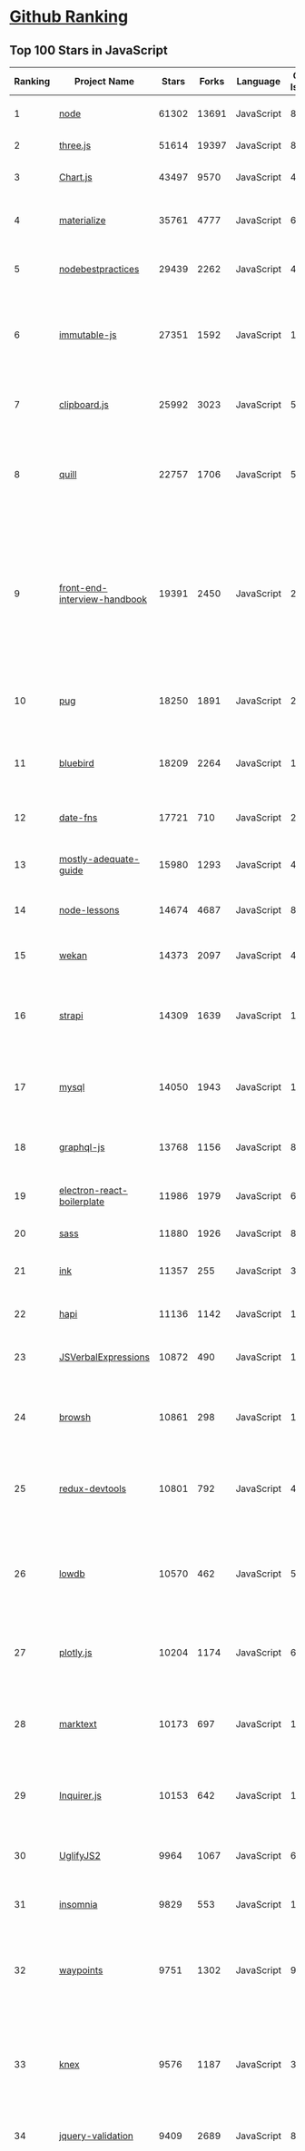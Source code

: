 [Github Ranking](../README.md)
==========

## Top 100 Stars in JavaScript

| Ranking | Project Name | Stars | Forks | Language | Open Issues | Description | Last Commit |
| ------- | ------------ | ----- | ----- | -------- | ----------- | ----------- | ----------- |
| 1 | [node](https://github.com/nodejs/node) | 61302 | 13691 | JavaScript | 882 | Node.js JavaScript runtime :sparkles::turtle::rocket::sparkles: | 2019-05-20T03:24:43Z |
| 2 | [three.js](https://github.com/mrdoob/three.js) | 51614 | 19397 | JavaScript | 882 | JavaScript 3D library. | 2019-05-19T16:00:19Z |
| 3 | [Chart.js](https://github.com/chartjs/Chart.js) | 43497 | 9570 | JavaScript | 451 | Simple HTML5 Charts using the <canvas> tag | 2019-05-19T01:52:38Z |
| 4 | [materialize](https://github.com/Dogfalo/materialize) | 35761 | 4777 | JavaScript | 654 | Materialize, a CSS Framework based on Material Design | 2019-05-09T06:23:26Z |
| 5 | [nodebestpractices](https://github.com/i0natan/nodebestpractices) | 29439 | 2262 | JavaScript | 40 | :white_check_mark: The largest Node.js best practices list (May 2019) | 2019-05-10T15:37:43Z |
| 6 | [immutable-js](https://github.com/immutable-js/immutable-js) | 27351 | 1592 | JavaScript | 129 | Immutable persistent data collections for Javascript which increase efficiency and simplicity. | 2019-05-17T22:48:53Z |
| 7 | [clipboard.js](https://github.com/zenorocha/clipboard.js) | 25992 | 3023 | JavaScript | 57 | :scissors: Modern copy to clipboard. No Flash. Just 3kb gzipped :clipboard: | 2019-05-16T13:02:38Z |
| 8 | [quill](https://github.com/quilljs/quill) | 22757 | 1706 | JavaScript | 546 | Quill is a modern WYSIWYG editor built for compatibility and extensibility. | 2019-05-03T05:59:09Z |
| 9 | [front-end-interview-handbook](https://github.com/yangshun/front-end-interview-handbook) | 19391 | 2450 | JavaScript | 20 | 🕸 Almost complete answers to "Front-end Job Interview Questions" which you can use to interview potential candidates, test yourself or completely ignore | 2019-05-09T05:43:27Z |
| 10 | [pug](https://github.com/pugjs/pug) | 18250 | 1891 | JavaScript | 217 | Pug – robust, elegant, feature rich template engine for Node.js | 2019-05-14T13:46:43Z |
| 11 | [bluebird](https://github.com/petkaantonov/bluebird) | 18209 | 2264 | JavaScript | 126 | :bird: :zap: Bluebird is a full featured promise library with unmatched performance. | 2019-05-13T00:37:49Z |
| 12 | [date-fns](https://github.com/date-fns/date-fns) | 17721 | 710 | JavaScript | 202 | ⏳ Modern JavaScript date utility library ⌛️ | 2019-05-16T16:10:17Z |
| 13 | [mostly-adequate-guide](https://github.com/MostlyAdequate/mostly-adequate-guide) | 15980 | 1293 | JavaScript | 44 | Mostly adequate guide to FP (in javascript) | 2019-05-05T20:48:27Z |
| 14 | [node-lessons](https://github.com/alsotang/node-lessons) | 14674 | 4687 | JavaScript | 89 | :closed_book:《Node.js 包教不包会》 by alsotang | 2018-05-31T07:54:21Z |
| 15 | [wekan](https://github.com/wekan/wekan) | 14373 | 2097 | JavaScript | 442 | The open-source kanban (built with Meteor) | 2019-05-14T18:34:41Z |
| 16 | [strapi](https://github.com/strapi/strapi) | 14309 | 1639 | JavaScript | 182 | 🚀 Open source Node.js Headless CMS to easily build customisable APIs | 2019-05-17T19:19:54Z |
| 17 | [mysql](https://github.com/mysqljs/mysql) | 14050 | 1943 | JavaScript | 131 | A pure node.js JavaScript Client implementing the MySQL protocol. | 2019-05-10T13:30:36Z |
| 18 | [graphql-js](https://github.com/graphql/graphql-js) | 13768 | 1156 | JavaScript | 86 | A reference implementation of GraphQL for JavaScript | 2019-05-19T19:34:40Z |
| 19 | [electron-react-boilerplate](https://github.com/electron-react-boilerplate/electron-react-boilerplate) | 11986 | 1979 | JavaScript | 61 | A Foundation for Scalable Cross-Platform Apps | 2019-05-19T19:01:45Z |
| 20 | [sass](https://github.com/sass/sass) | 11880 | 1926 | JavaScript | 85 | Sass makes CSS fun! | 2019-05-17T20:34:33Z |
| 21 | [ink](https://github.com/vadimdemedes/ink) | 11357 | 255 | JavaScript | 33 | 🌈 React for interactive command-line apps | 2019-05-13T08:19:16Z |
| 22 | [hapi](https://github.com/hapijs/hapi) | 11136 | 1142 | JavaScript | 10 | :office: Server Framework  for Node.js | 2019-05-17T05:58:28Z |
| 23 | [JSVerbalExpressions](https://github.com/VerbalExpressions/JSVerbalExpressions) | 10872 | 490 | JavaScript | 16 | JavaScript Regular expressions made easy | 2019-01-29T17:23:15Z |
| 24 | [browsh](https://github.com/browsh-org/browsh) | 10861 | 298 | JavaScript | 105 | A fully-modern text-based browser, rendering to TTY and browsers | 2019-05-06T07:43:48Z |
| 25 | [redux-devtools](https://github.com/reduxjs/redux-devtools) | 10801 | 792 | JavaScript | 42 | DevTools for Redux with hot reloading, action replay, and customizable UI | 2019-04-30T17:00:46Z |
| 26 | [lowdb](https://github.com/typicode/lowdb) | 10570 | 462 | JavaScript | 59 | ⚡️ lowdb is a small local JSON database powered by Lodash (supports Node, Electron and the browser) | 2019-03-22T15:22:41Z |
| 27 | [plotly.js](https://github.com/plotly/plotly.js) | 10204 | 1174 | JavaScript | 604 | Open-source JavaScript charting library behind Plotly and Dash | 2019-05-18T02:31:42Z |
| 28 | [marktext](https://github.com/marktext/marktext) | 10173 | 697 | JavaScript | 102 | 📝A simple and elegant markdown editor, available for Linux, macOS and Windows. | 2019-05-19T17:04:09Z |
| 29 | [Inquirer.js](https://github.com/SBoudrias/Inquirer.js) | 10153 | 642 | JavaScript | 116 | A collection of common interactive command line user interfaces. | 2019-05-16T10:28:47Z |
| 30 | [UglifyJS2](https://github.com/mishoo/UglifyJS2) | 9964 | 1067 | JavaScript | 61 |  JavaScript parser / mangler / compressor / beautifier toolkit | 2019-05-19T16:13:36Z |
| 31 | [insomnia](https://github.com/getinsomnia/insomnia) | 9829 | 553 | JavaScript | 113 | Cross-platform HTTP and GraphQL Client | 2019-05-18T04:05:02Z |
| 32 | [waypoints](https://github.com/imakewebthings/waypoints) | 9751 | 1302 | JavaScript | 91 | Waypoints is a library that makes it easy to execute a function whenever you scroll to an element. | 2018-10-11T18:24:39Z |
| 33 | [knex](https://github.com/tgriesser/knex) | 9576 | 1187 | JavaScript | 379 | A query builder for PostgreSQL, MySQL and SQLite3, designed to be flexible, portable, and fun to use. | 2019-05-19T20:28:16Z |
| 34 | [jquery-validation](https://github.com/jquery-validation/jquery-validation) | 9409 | 2689 | JavaScript | 81 | jQuery Validation Plugin library sources | 2019-05-05T06:08:25Z |
| 35 | [bootstrap-table](https://github.com/wenzhixin/bootstrap-table) | 9292 | 3792 | JavaScript | 142 | An extended table to integration with some of the most widely used CSS frameworks. (Supports Bootstrap, Semantic UI, Bulma, Material Design, Foundation) | 2019-05-20T00:58:33Z |
| 36 | [rxdb](https://github.com/pubkey/rxdb) | 8858 | 404 | JavaScript | 11 | :computer: :iphone: A realtime Database for the Web | 2019-05-19T20:34:30Z |
| 37 | [natural](https://github.com/NaturalNode/natural) | 8646 | 812 | JavaScript | 72 | general natural language facilities for node | 2019-05-14T21:58:25Z |
| 38 | [jquery-cookie](https://github.com/carhartl/jquery-cookie) | 8624 | 3981 | JavaScript | 0 | No longer maintained, superseded by JS Cookie: | 2017-06-19T08:44:42Z |
| 39 | [carlo](https://github.com/GoogleChromeLabs/carlo) | 8611 | 266 | JavaScript | 44 | Web rendering surface for Node applications | 2019-04-10T22:14:40Z |
| 40 | [vant](https://github.com/youzan/vant) | 8567 | 2353 | JavaScript | 27 | Lightweight Mobile UI Components built on Vue | 2019-05-19T15:09:34Z |
| 41 | [warriorjs](https://github.com/olistic/warriorjs) | 8333 | 475 | JavaScript | 23 | 🏰 An exciting game of programming and Artificial Intelligence | 2019-02-15T11:13:11Z |
| 42 | [favico.js](https://github.com/ejci/favico.js) | 8282 | 611 | JavaScript | 50 | Make use of your favicon with badges, images or videos | 2017-10-05T14:56:42Z |
| 43 | [tracking.js](https://github.com/eduardolundgren/tracking.js) | 7773 | 1206 | JavaScript | 206 | A modern approach for Computer Vision on the web | 2019-04-29T03:51:03Z |
| 44 | [etherpad-lite](https://github.com/ether/etherpad-lite) | 7764 | 1661 | JavaScript | 325 | Etherpad: Really real-time collaborative document editing | 2019-05-17T10:15:51Z |
| 45 | [gtop](https://github.com/aksakalli/gtop) | 7621 | 294 | JavaScript | 30 | System monitoring dashboard for terminal | 2018-10-04T11:20:27Z |
| 46 | [wangEditor](https://github.com/wangfupeng1988/wangEditor) | 7591 | 1678 | JavaScript | 379 | wangEditor —— 轻量级web富文本框 | 2019-03-20T05:47:13Z |
| 47 | [react-360](https://github.com/facebook/react-360) | 7140 | 846 | JavaScript | 199 | Create amazing 360 and VR content using React | 2019-05-09T21:37:03Z |
| 48 | [gmaps](https://github.com/hpneo/gmaps) | 7079 | 1330 | JavaScript | 88 | the easiest way to use Google Maps | 2019-05-17T14:17:05Z |
| 49 | [vue2-happyfri](https://github.com/bailicangdu/vue2-happyfri) | 6857 | 2166 | JavaScript | 7 | vue2 + vue-router + vuex  入门项目 | 2018-12-30T06:48:39Z |
| 50 | [samples](https://github.com/webrtc/samples) | 6787 | 3011 | JavaScript | 40 | WebRTC Web demos and samples | 2019-05-18T15:27:05Z |
| 51 | [vx](https://github.com/hshoff/vx) | 6031 | 263 | JavaScript | 41 | 🐯react + d3 = vx \| visualization components | 2019-05-16T20:43:19Z |
| 52 | [SUI-Mobile](https://github.com/sdc-alibaba/SUI-Mobile) | 6029 | 1607 | JavaScript | 625 | SUI Mobile (MSUI)是由阿里巴巴国际UED前端出品的移动端UI库，轻量精美 | 2018-04-28T03:36:30Z |
| 53 | [node-glob](https://github.com/isaacs/node-glob) | 5610 | 375 | JavaScript | 95 | glob functionality for node.js | 2019-05-08T00:51:01Z |
| 54 | [bull](https://github.com/OptimalBits/bull) | 5597 | 542 | JavaScript | 197 | Premium Queue package for handling distributed jobs and messages in NodeJS. | 2019-05-17T20:48:14Z |
| 55 | [structor](https://github.com/ipselon/structor) | 5528 | 430 | JavaScript | 37 | Structor - React UI Builder [DEPRECATED] | 2019-02-13T15:30:41Z |
| 56 | [director](https://github.com/flatiron/director) | 5447 | 515 | JavaScript | 127 | a tiny and isomorphic URL router for JavaScript | 2019-05-01T10:45:56Z |
| 57 | [react-native-debugger](https://github.com/jhen0409/react-native-debugger) | 5281 | 382 | JavaScript | 73 | The standalone app based on official debugger of React Native, and includes React Inspector / Redux DevTools | 2019-05-08T05:44:17Z |
| 58 | [JASONETTE-iOS](https://github.com/Jasonette/JASONETTE-iOS) | 5244 | 325 | JavaScript | 134 | 📡 Native App over HTTP, on iOS | 2018-10-30T12:14:19Z |
| 59 | [flipper](https://github.com/facebook/flipper) | 5239 | 275 | JavaScript | 49 | A desktop debugging platform for mobile developers. | 2019-05-18T05:42:41Z |
| 60 | [react-native-snap-carousel](https://github.com/archriss/react-native-snap-carousel) | 5220 | 908 | JavaScript | 86 | Swiper/carousel component for React Native with previews, multiple layouts, parallax images, performant handling of huge numbers of items, and RTL support. Compatible with Android & iOS. | 2019-04-23T09:32:56Z |
| 61 | [why-did-you-update](https://github.com/garbles/why-did-you-update) | 5175 | 119 | JavaScript | 28 | :boom: Puts your console on blast when React is making unnecessary updates. | 2017-09-23T05:54:19Z |
| 62 | [aws-sdk-js](https://github.com/aws/aws-sdk-js) | 5122 | 942 | JavaScript | 188 | AWS SDK for JavaScript in the browser and Node.js | 2019-05-17T18:36:58Z |
| 63 | [node-jscs](https://github.com/jscs-dev/node-jscs) | 5119 | 584 | JavaScript | 0 | :arrow_heading_up: JavaScript Code Style checker (unmaintained) | 2017-06-15T11:14:30Z |
| 64 | [polacode](https://github.com/octref/polacode) | 5081 | 139 | JavaScript | 28 | 📸 Polaroid for your code | 2019-05-10T16:39:54Z |
| 65 | [randomColor](https://github.com/davidmerfield/randomColor) | 4995 | 338 | JavaScript | 12 | A tiny script for generating attractive colors | 2019-05-14T18:14:56Z |
| 66 | [flubber](https://github.com/veltman/flubber) | 4952 | 134 | JavaScript | 10 | Tools for smoother shape animations. | 2018-08-23T20:33:08Z |
| 67 | [react-window](https://github.com/bvaughn/react-window) | 4933 | 193 | JavaScript | 27 | React components for efficiently rendering large lists and tabular data | 2019-05-20T03:41:54Z |
| 68 | [grommet](https://github.com/grommet/grommet) | 4862 | 572 | JavaScript | 102 | a react-based framework that provides accessibility, modularity, responsiveness, and theming in a tidy package | 2019-05-18T19:30:15Z |
| 69 | [jss](https://github.com/cssinjs/jss) | 4850 | 270 | JavaScript | 109 | JSS is an authoring tool for CSS which uses JavaScript as a host language. | 2019-05-17T15:24:47Z |
| 70 | [PhantomCSS](https://github.com/HuddleEng/PhantomCSS) | 4769 | 283 | JavaScript | 10 | Visual/CSS regression testing with PhantomJS | 2018-12-10T10:28:42Z |
| 71 | [node-crawler](https://github.com/bda-research/node-crawler) | 4695 | 743 | JavaScript | 14 | Web Crawler/Spider for NodeJS + server-side jQuery ;-) | 2019-04-19T14:24:17Z |
| 72 | [sound-redux](https://github.com/andrewngu/sound-redux) | 4687 | 892 | JavaScript | 53 | A Soundcloud client built with React / Redux | 2018-11-28T05:31:45Z |
| 73 | [component](https://github.com/componentjs/component) | 4653 | 345 | JavaScript | 33 | frontend package manager and build tool for modular web applications | 2017-12-16T14:10:16Z |
| 74 | [pen](https://github.com/sofish/pen) | 4592 | 420 | JavaScript | 64 | enjoy live editing (+markdown) | 2018-09-23T14:27:04Z |
| 75 | [redux-logger](https://github.com/LogRocket/redux-logger) | 4553 | 275 | JavaScript | 38 | Logger for Redux | 2019-03-29T20:12:02Z |
| 76 | [express-graphql](https://github.com/graphql/express-graphql) | 4485 | 398 | JavaScript | 42 | Create a GraphQL HTTP server with Express. | 2019-05-18T13:22:31Z |
| 77 | [react-map-gl](https://github.com/uber/react-map-gl) | 4467 | 583 | JavaScript | 70 | React friendly API wrapper around MapboxGL JS | 2019-05-18T19:57:41Z |
| 78 | [Medium.js](https://github.com/jakiestfu/Medium.js) | 4346 | 442 | JavaScript | 81 | A tiny JavaScript library for making contenteditable beautiful (Like Medium's editor) | 2016-06-27T19:41:36Z |
| 79 | [serve](https://github.com/zeit/serve) | 4298 | 304 | JavaScript | 51 | Static file serving and directory listing | 2019-05-06T00:45:59Z |
| 80 | [neurojs](https://github.com/janhuenermann/neurojs) | 4248 | 353 | JavaScript | 3 | A JavaScript deep learning and reinforcement learning library. | 2019-04-07T18:27:53Z |
| 81 | [netron](https://github.com/lutzroeder/netron) | 4247 | 480 | JavaScript | 10 | Visualizer for deep learning and machine learning models | 2019-05-20T03:21:02Z |
| 82 | [doT](https://github.com/olado/doT) | 4223 | 926 | JavaScript | 53 | The fastest + concise javascript template engine for nodejs and browsers. Partials, custom delimiters and more.  | 2019-04-12T19:36:48Z |
| 83 | [jquery-weui](https://github.com/lihongxun945/jquery-weui) | 4222 | 1177 | JavaScript | 319 | UI lib for build hybrid wechat web app | 2019-04-28T16:16:38Z |
| 84 | [Jcrop](https://github.com/tapmodo/Jcrop) | 4075 | 942 | JavaScript | 195 | Jcrop - The Javascript Image Cropping Engine | 2019-01-09T06:34:28Z |
| 85 | [qs](https://github.com/ljharb/qs) | 4021 | 339 | JavaScript | 48 | A querystring parser with nesting support | 2019-04-12T17:56:27Z |
| 86 | [greenlet](https://github.com/developit/greenlet) | 4020 | 100 | JavaScript | 10 | 🦎 Move an async function into its own thread. | 2019-03-13T14:47:39Z |
| 87 | [openpgpjs](https://github.com/openpgpjs/openpgpjs) | 3968 | 560 | JavaScript | 52 | OpenPGP implementation for JavaScript | 2019-05-16T14:23:46Z |
| 88 | [ng-admin](https://github.com/marmelab/ng-admin) | 3967 | 766 | JavaScript | 114 | Add an AngularJS admin GUI to any RESTful API | 2019-03-29T07:08:33Z |
| 89 | [prosemirror](https://github.com/ProseMirror/prosemirror) | 3921 | 210 | JavaScript | 59 | The ProseMirror WYSIWYM editor | 2019-03-28T10:07:12Z |
| 90 | [exceljs](https://github.com/exceljs/exceljs) | 3782 | 484 | JavaScript | 316 | Excel Workbook Manager | 2019-05-19T02:30:01Z |
| 91 | [react-responsive](https://github.com/contra/react-responsive) | 3744 | 204 | JavaScript | 6 | CSS media queries in react - for responsive design, and more. | 2019-04-29T16:14:29Z |
| 92 | [vuejs.org](https://github.com/vuejs/vuejs.org) | 3655 | 2479 | JavaScript | 111 | 📄 The official documentation site for Vue.js. | 2019-05-18T08:16:10Z |
| 93 | [uptime](https://github.com/fzaninotto/uptime) | 3514 | 721 | JavaScript | 148 | A remote monitoring application using Node.js, MongoDB, and Twitter Bootstrap. | 2018-12-05T14:36:25Z |
| 94 | [OctoLinker](https://github.com/OctoLinker/OctoLinker) | 3495 | 236 | JavaScript | 38 | OctoLinker — Links together, what belongs together | 2019-05-10T18:17:44Z |
| 95 | [grid](https://github.com/hootsuite/grid) | 3462 | 298 | JavaScript | 46 | Drag and drop library for two-dimensional, resizable and responsive lists | 2017-12-13T20:06:49Z |
| 96 | [vantage](https://github.com/dthree/vantage) | 3455 | 121 | JavaScript | 16 | Distributed, realtime CLI for live Node apps. | 2017-09-13T11:44:07Z |
| 97 | [sketch.js](https://github.com/soulwire/sketch.js) | 3446 | 380 | JavaScript | 30 | Cross-Platform JavaScript Creative Coding Framework | 2018-07-05T07:08:15Z |
| 98 | [nconf](https://github.com/indexzero/nconf) | 3442 | 250 | JavaScript | 99 | Hierarchical node.js configuration with files, environment variables, command-line arguments, and atomic object merging. | 2019-05-20T02:30:13Z |
| 99 | [wx-charts](https://github.com/xiaolin3303/wx-charts) | 3402 | 1029 | JavaScript | 214 | 微信小程序图表charts组件，Charts for WeChat small app | 2019-05-19T15:52:10Z |
| 100 | [swag-for-dev](https://github.com/swapagarwal/swag-for-dev) | 3383 | 157 | JavaScript | 53 | 😎 swag opportunities for developers | 2019-05-15T05:40:05Z |


